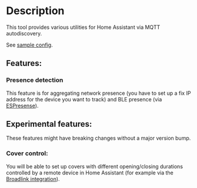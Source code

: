 # Description

This tool provides various utilities for Home Assistant via MQTT autodiscovery.

See [sample config](sample_config).

## Features:

### Presence detection

This feature is for aggregating network presence (you have to set up a fix IP address for the device you want to track) and BLE presence (via [ESPresense](https://github.com/ESPresense/ESPresense)).

## Experimental features:

These features might have breaking changes without a major version bump.

### Cover control:

You will be able to set up covers with different opening/closing durations controlled by a remote device in Home Assistant (for example via the [Broadlink integration](https://www.home-assistant.io/integrations/broadlink)).
